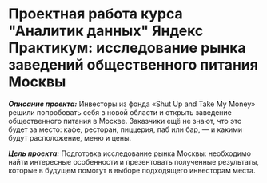 # Проектная работа курса "Аналитик данных" Яндекс Практикум: исследование рынка заведений общественного питания Москвы
***Описание проекта:*** Инвесторы из фонда «Shut Up and Take My Money» решили попробовать себя в новой области и открыть заведение общественного питания в Москве. Заказчики ещё не знают, что это будет за место: кафе, ресторан, пиццерия, паб или бар, — и какими будут расположение, меню и цены.

***Цель проекта:*** Подготовка исследование рынка Москвы: необходимо найти интересные особенности и презентовать полученные результаты, которые в будущем помогут в выборе подходящего инвесторам места.
